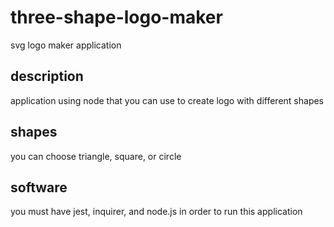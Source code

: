 # three-shape-logo-maker
svg logo maker application
## description
application using node that you can use to create logo with different shapes
## shapes
you can choose triangle, square, or circle
## software
you must have jest, inquirer, and node.js in order to run this application